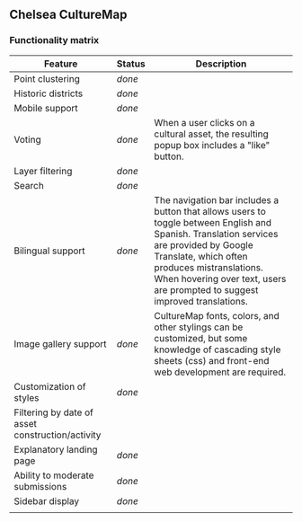 <link href="https://fonts.googleapis.com/icon?family=Material+Icons"
      rel="stylesheet">

## Chelsea CultureMap
### Functionality matrix

| Feature                                          | Status                             | Description                                                                                                                                                                                                                                                              |
| ------------------------------------------------ | ---------------------------------- | ------------------------------------------------------------------------------------------------------------------------------------------------------------------------------------------------------------------------------------------------------------------------ |
| Point clustering                                 | <i class="material-icons">done</i> |                                                                                                                                                                                                                                                                          |
| Historic districts                               | <i class="material-icons">done</i> |                                                                                                                                                                                                                                                                          |
| Mobile support                                   | <i class="material-icons">done</i> |                                                                                                                                                                                                                                                                          |
| Voting                                           | <i class="material-icons">done</i> | When a user clicks on a cultural asset, the resulting popup box includes a "like" button.                                                                                                                                                                                                                                                                         |
| Layer filtering                                  | <i class="material-icons">done</i> |                                                                                                                                                                                                                                                                          |
| Search                                           | <i class="material-icons">done</i> |                                                                                                                                                                                                                                                                          |
| Bilingual support                                | <i class="material-icons">done</i> | The navigation bar includes a button that allows users to toggle between English and Spanish. Translation services are provided by Google Translate, which often produces mistranslations. When hovering over text, users are prompted to suggest improved translations. |
| Image gallery support                            | <i class="material-icons">done</i> | CultureMap fonts, colors, and other stylings can be customized, but some knowledge of cascading style sheets (css) and front-end web development are required.                                                                                                           |
| Customization of styles                          | <i class="material-icons">done</i> |                                                                                                                                                                                                                                                                          |
| Filtering by date of asset construction/activity |                                    |                                                                                                                                                                                                                                                                          |
| Explanatory landing page                         | <i class="material-icons">done</i> |                                                                                                                                                                                                                                                                          |
| Ability to moderate submissions                  | <i class="material-icons">done</i> |                                                                                                                                                                                                                                                                          |
| Sidebar display                                  | <i class="material-icons">done</i> |                                                                                                                                                                                                                                                                          |
|                                                  |                                    |                                                                                                                                                                                                                                                                          |
